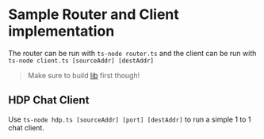# Sample Router and Client implementation

The router can be run with `ts-node router.ts` and the client can be run with
`ts-node client.ts [sourceAddr] [destAddr]`

> Make sure to build [lib](../lib) first though!

## HDP Chat Client

Use `ts-node hdp.ts [sourceAddr] [port] [destAddr]` to run a simple 1 to 1 chat
client.
